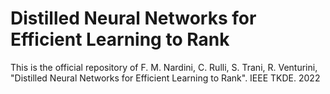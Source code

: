# Distilled Neural Networks for Efficient Learning to Rank

This is the official repository of F. M. Nardini, C. Rulli, S. Trani, R. Venturini, "Distilled Neural Networks for Efficient Learning to Rank". IEEE TKDE. 2022
